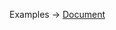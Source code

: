 <p class="ExampleLinks">Examples <span class="ExampleLinksTitleSeparator">-></span> <a href="../../examples/generated/document">Document</a></p>
